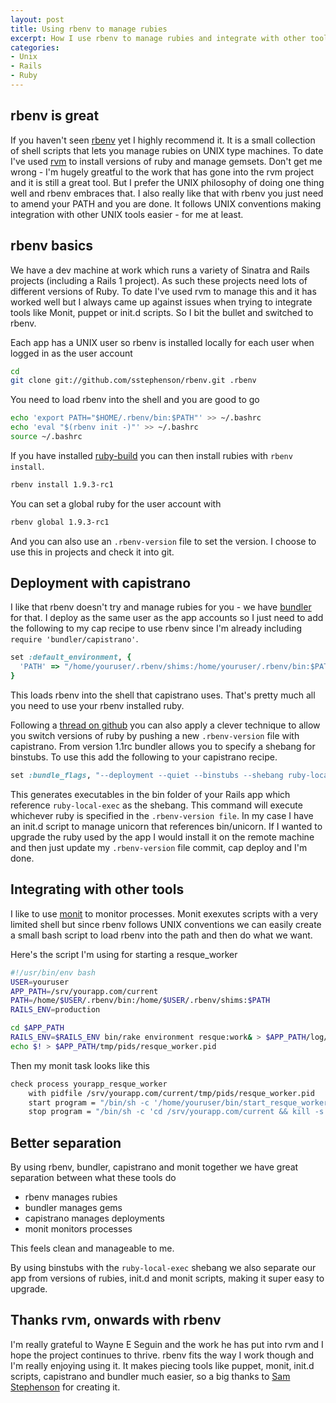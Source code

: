 ```yaml
--- 
layout: post
title: Using rbenv to manage rubies
excerpt: How I use rbenv to manage rubies and integrate with other tools
categories: 
- Unix 
- Rails
- Ruby
---
```

## rbenv is great

If you haven't seen [rbenv][1] yet I highly recommend it. It is a small collection of shell scripts that lets you manage rubies on UNIX type machines. To date I've used [rvm][2] to install versions of ruby and manage gemsets. Don't get me wrong - I'm hugely greatful to the work that has gone into the rvm project and it is still a great tool. But I prefer the UNIX philosophy of doing one thing well and rbenv embraces that. I also really like that with rbenv you just need to amend your PATH and you are done. It follows UNIX conventions making integration with other UNIX tools easier - for me at least. 

## rbenv basics

We have a dev machine at work which runs a variety of Sinatra and Rails projects (including a Rails 1 project). As such these projects need lots of different versions of Ruby. To date I've used rvm to manage this and it has worked well but I always came up against issues when trying to integrate tools like Monit, puppet or init.d scripts. So I bit the bullet and switched to rbenv.

Each app has a UNIX user so rbenv is installed locally for each user when logged in as the user account

``` bash Cloning rbenv
cd
git clone git://github.com/sstephenson/rbenv.git .rbenv
```

You need to load rbenv into the shell and you are good to go

``` bash Adding rbenv to your PATH
echo 'export PATH="$HOME/.rbenv/bin:$PATH"' >> ~/.bashrc
echo 'eval "$(rbenv init -)"' >> ~/.bashrc
source ~/.bashrc
```

If you have installed [ruby-build][3] you can then install rubies with `rbenv install`.

``` bash Installing a ruby
rbenv install 1.9.3-rc1
```

You can set a global ruby for the user account with

``` bash Setting a global ruby
rbenv global 1.9.3-rc1
```

And you can also use an `.rbenv-version` file to set the version. I choose to use this in projects and check it into git.

## Deployment with capistrano

I like that rbenv doesn't try and manage rubies for you - we have [bundler][4] for that. I deploy as the same user as the app accounts so I just need to add the following to my cap recipe to use rbenv since I'm already including `require 'bundler/capistrano'`.

``` ruby Adding the PATH to Capistrano's Shell
set :default_environment, {
  'PATH' => "/home/youruser/.rbenv/shims:/home/youruser/.rbenv/bin:$PATH"
}
```

This loads rbenv into the shell that capistrano uses. That's pretty much all you need to use your rbenv installed ruby.

Following a [thread on github][5] you can also apply a clever technique to allow you switch versions of ruby by pushing a new `.rbenv-version` file with capistrano. From version 1.1rc bundler allows you to specify a shebang for binstubs. To use this add the following to your capistrano recipe.

``` ruby Adding binstubs for easy ruby switching
set :bundle_flags, "--deployment --quiet --binstubs --shebang ruby-local-exec"
```

This generates executables in the bin folder of your Rails app which reference `ruby-local-exec` as the shebang. This command will execute whichever ruby is specified in the `.rbenv-version file`. In my case I have an init.d script to manage unicorn that references bin/unicorn. If I wanted to upgrade the ruby used by the app I would install it on the remote machine and then just update my `.rbenv-version` file commit, cap deploy and I'm done. 

## Integrating with other tools

I like to use [monit][6] to monitor processes. Monit exexutes scripts with a very limited shell but since rbenv follows UNIX conventions we can easily create a small bash script to load rbenv into the path and then do what we want.

Here's the script I'm using for starting a resque\_worker

``` bash resque_worker bash script
#!/usr/bin/env bash
USER=youruser
APP_PATH=/srv/yourapp.com/current
PATH=/home/$USER/.rbenv/bin:/home/$USER/.rbenv/shims:$PATH 
RAILS_ENV=production 

cd $APP_PATH
RAILS_ENV=$RAILS_ENV bin/rake environment resque:work& > $APP_PATH/log/resque_worker.log 
echo $! > $APP_PATH/tmp/pids/resque_worker.pid
```

Then my monit task looks like this

``` bash resque_worker monit script
check process yourapp_resque_worker
    with pidfile /srv/yourapp.com/current/tmp/pids/resque_worker.pid
    start program = "/bin/sh -c '/home/youruser/bin/start_resque_worker.sh'" as uid youruser and gid youruser
    stop program = "/bin/sh -c 'cd /srv/yourapp.com/current && kill -s quit `cat tmp/pids/resque_worker.pid` && rm -f tmp/pids/resque_worker.pid; exit 0;'"
```

## Better separation

By using rbenv, bundler, capistrano and monit together we have great separation between what these tools do

* rbenv manages rubies 
* bundler manages gems
* capistrano manages deployments
* monit monitors processes

This feels clean and manageable to me. 

By using binstubs with the `ruby-local-exec` shebang we also separate our app from versions of rubies, init.d and monit scripts, making it super easy to upgrade. 

## Thanks rvm, onwards with rbenv

I'm really grateful to Wayne E Seguin and the work he has put into rvm and I hope the project continues to thrive. rbenv fits the way I work though and I'm really enjoying using it. It makes piecing tools like puppet, monit, init.d scripts, capistrano and bundler much easier, so a big thanks to [Sam Stephenson][7] for creating it.

[1]: https://github.com/sstephenson/rbenv
[2]: http://beginrescueend.com/
[3]: https://github.com/sstephenson/ruby-build
[4]: http://gembundler.com/
[5]: https://github.com/sstephenson/rbenv/issues/101
[6]: http://mmonit.com/monit/
[7]: http://sstephenson.us/
